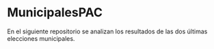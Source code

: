 # MunicipalesPAC

En el siguiente repositorio se analizan los resultados de las dos últimas elecciones municipales.
